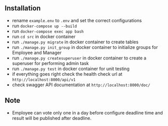 ## Installation

- rename `example.env` to `.env` and set the correct configurations
- run `docker-compose up --build`
- run `docker-compose exec app bash`
- run `cd src` in docker container
- run `./manage.py migrate` in docker container to create tables
- run `./manage.py init_group` in docker container to initialize groups for Employee and Manager
- run `./manage.py createsuperuser` in docker container to create a superuser for performing admin task
- run `./manage.py test` in docker container for unit testing
- if everything goes right check the health check url at `http://localhost:8000/api/v1`
- check swagger API documentation at `http://localhost:8000/doc/`

## Note
- Employee can vote only one in a day before configure deadline time and result will be published after deadline.
